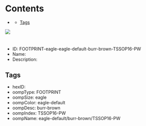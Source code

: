 



Contents
========

* [](#)
	* [Tags](#tags)
  
![][im]
# 

- ID: FOOTPRINT-eagle-eagle-default-burr-brown-TSSOP16-PW
- Name: 
- Description: 

## Tags

- hexID: 
- oompType: FOOTPRINT
- oompSize: eagle
- oompColor: eagle-default
- oompDesc: burr-brown
- oompIndex: TSSOP16-PW
- oompName: eagle-default/burr-brown/TSSOP16-PW



[im]: image.png
